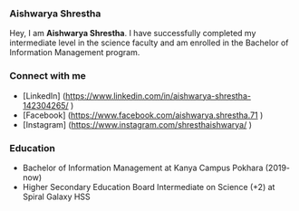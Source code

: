 ### Aishwarya Shrestha
  Hey, I am **Aishwarya Shrestha**. I have successfully completed my intermediate level in the science faculty and am enrolled in the Bachelor of Information Management program.

### Connect with me
- [LinkedIn] (https://www.linkedin.com/in/aishwarya-shrestha-142304265/ )
- [Facebook] (https://www.facebook.com/aishwarya.shrestha.71 )
- [Instagram] (https://www.instagram.com/shresthaishwarya/ )

### Education
- Bachelor of Information Management at Kanya Campus Pokhara (2019- now)
- Higher Secondary Education Board Intermediate on Science (+2) at Spiral Galaxy HSS
  





